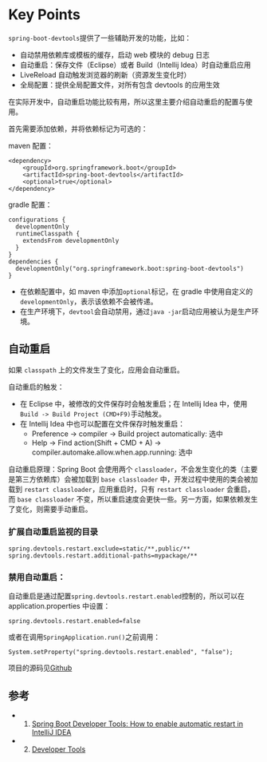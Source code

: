 # Key Points

`spring-boot-devtools`提供了一些辅助开发的功能，比如：

- 自动禁用依赖库或模板的缓存，启动 web 模块的 debug 日志
- 自动重启：保存文件（Eclipse）或者 Build（Intellij Idea）时自动重启应用
- LiveReload 自动触发浏览器的刷新（资源发生变化时）
- 全局配置：提供全局配置文件，对所有包含 devtools 的应用生效

在实际开发中，自动重启功能比较有用，所以这里主要介绍自动重启的配置与使用。

首先需要添加依赖，并将依赖标记为可选的：

maven 配置：

    <dependency>
    	<groupId>org.springframework.boot</groupId>
    	<artifactId>spring-boot-devtools</artifactId>
    	<optional>true</optional>
    </dependency>

gradle 配置：

    configurations {
      developmentOnly
      runtimeClasspath {
        extendsFrom developmentOnly
      }
    }
    dependencies {
      developmentOnly("org.springframework.boot:spring-boot-devtools")
    }

- 在依赖配置中，如 maven 中添加`optional`标记，在 gradle 中使用自定义的 `developmentOnly`，表示该依赖不会被传递。
- 在生产环境下，`devtool`会自动禁用，通过`java -jar`启动应用被认为是生产环境。

## 自动重启

如果 `classpath` 上的文件发生了变化，应用会自动重启。

自动重启的触发：

- 在 Eclipse 中，被修改的文件保存时会触发重启；在 Intellij Idea 中，使用`Build -> Build Project (CMD+F9)`手动触发。
- 在 Intellij Idea 中也可以配置在文件保存时触发重启： 
    - Preference -> compiler -> Build project automatically: 选中
    - Help -> Find action(Shift + CMD + A) -> compiler.automake.allow.when.app.running: 选中

自动重启原理：Spring Boot 会使用两个 `classloader`，不会发生变化的类（主要是第三方依赖库）会被加载到 `base classloader` 中，开发过程中使用的类会被加载到 `restart classloader`，应用重启时，只有 `restart classloader` 会重启，而 `base classloader` 不变，所以重启速度会更快一些。另一方面，如果依赖发生了变化，则需要手动重启。

### 扩展自动重启监视的目录

    spring.devtools.restart.exclude=static/**,public/**
    spring.devtools.restart.additional-paths=mypackage/**

### 禁用自动重启：

自动重启是通过配置`spring.devtools.restart.enabled`控制的，所以可以在 application.properties 中设置：

    spring.devtools.restart.enabled=false

或者在调用`SpringApplication.run()`之前调用：

    System.setProperty("spring.devtools.restart.enabled", "false");

项目的源码见[Github](https://github.com/nkcoder/spring-demo/blob/master/dev-tools/README.md)

## 参考

- 1. [Spring Boot Developer Tools: How to enable automatic restart in IntelliJ IDEA](https://dev.to/suin/spring-boot-developer-tools-how-to-enable-automatic-restart-in-intellij-idea-1c6i)
- 2. [Developer Tools](https://docs.spring.io/spring-boot/docs/current/reference/html/using-boot-devtools.html)
